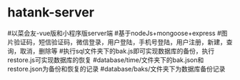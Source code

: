 # hatank-server
#以菜会友-vue版和小程序版server端
#基于nodeJs+mongoose+express
#图片验证码，短信验证码，微信登录，用户登陆，手机号登陆，用户注册，新建，查询，取消，删除等
#执行sql文件夹下的bak.js即可实现数据库的备份，执行restore.js可实现数据库的恢复
#database/time/文件夹下的bak.json和restore.json为备份和恢复的记录
#database/baks/文件夹下为数据库备份记录